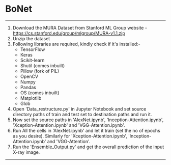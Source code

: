 # BoNet

************************************************************************************************************************************************
1. Download the MURA Dataset from Stanford ML Group website - https://cs.stanford.edu/group/mlgroup/MURA-v1.1.zip
2. Unzip the dataset
3. Following libraries are required, kindly check if it's installed:-
	- TensorFlow
	- Keras
	- Scikit-learn
	- Shutil (comes inbuilt)
	- Pillow (fork of PIL)
	- OpenCV
	- Numpy
	- Pandas
	- OS (comes inbuilt)
	- Matplotlib
	- Glob
4. Open 'Data_restructure.py' in Jupyter Notebook and set source directory paths of train and test set to destination paths and run it.
5. Now set the source paths in 'AlexNet.ipynb', 'Inception-Attention.ipynb', 'Xception-Attention.ipynb' and 'VGG-Attention.ipynb'.
6. Run All the cells in 'AlexNet.ipynb' and let it train (set the no of epochs as you desire). Similarly for 'Xception-Attention.ipynb', 'Inception-Attention.ipynb' and 'VGG-Attention'.
7. Run the 'Ensemble_Output.py' and get the overall prediction of the input X-ray image.
************************************************************************************************************************************************
